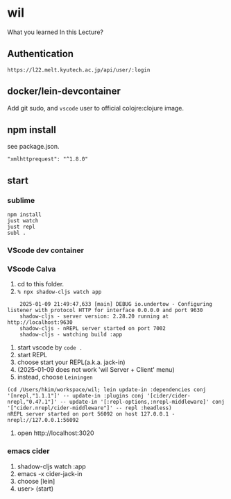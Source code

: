# wil

What you learned In this Lecture?

## Authentication

    https://l22.melt.kyutech.ac.jp/api/user/:login

## docker/lein-devcontainer

Add git sudo, and `vscode` user to official colojre:clojure image.

## npm install
see package.json.

    "xmlhttprequest": "^1.8.0"

## start

### sublime

    npm install
    just watch
    just repl
    subl .

### VScode dev container

### VScode Calva

1. cd to this folder.
1. `% npx shadow-cljs watch app`

```
    2025-01-09 21:49:47,633 [main] DEBUG io.undertow - Configuring listener with protocol HTTP for interface 0.0.0.0 and port 9630
    shadow-cljs - server version: 2.28.20 running at http://localhost:9630
    shadow-cljs - nREPL server started on port 7002
    shadow-cljs - watching build :app
```
1. start vscode by `code .`
1. start REPL
1. choose start your REPL(a.k.a. jack-in)
1. (2025-01-09 does not work  'wil Server + Client' menu)
1. instead, choose `Leiningen`

```
(cd /Users/hkim/workspace/wil; lein update-in :dependencies conj '[nrepl,"1.1.1"]' -- update-in :plugins conj '[cider/cider-nrepl,"0.47.1"]' -- update-in '[:repl-options,:nrepl-middleware]' conj '["cider.nrepl/cider-middleware"]' -- repl :headless)
nREPL server started on port 56092 on host 127.0.0.1 - nrepl://127.0.0.1:56092
```

1. open http://localhost:3020


### emacs cider

1. shadow-cljs watch :app
2. emacs -x cider-jack-in
3. choose [lein]
4. user> (start)
